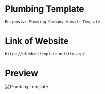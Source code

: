 # Plumbing Template

    Responsive Plumbing Company Website Template

# Link of Website

    https://plumbingtemplate.netlify.app/

# Preview

![Plumbing Template](https://user-images.githubusercontent.com/76922296/196469884-736c3fa5-d9d4-4a69-b674-c595c9129bbf.png)
